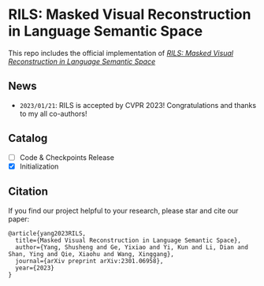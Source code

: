 # RILS: Masked Visual Reconstruction in Language Semantic Space

This repo includes the official implementation of [*RILS: Masked Visual Reconstruction in Language Semantic Space*](https://arxiv.org/abs/2301.06958)

## News
- `2023/01/21`: RILS is accepted by CVPR 2023! Congratulations and thanks to my all co-authors!

## Catalog
- [ ] Code & Checkpoints Release
- [x] Initialization

## Citation

If you find our project helpful to your research, please star and cite our paper: 

```
@article{yang2023RILS,
  title={Masked Visual Reconstruction in Language Semantic Space},
  author={Yang, Shusheng and Ge, Yixiao and Yi, Kun and Li, Dian and Shan, Ying and Qie, Xiaohu and Wang, Xinggang},
  journal={arXiv preprint arXiv:2301.06958},
  year={2023}
}
```
